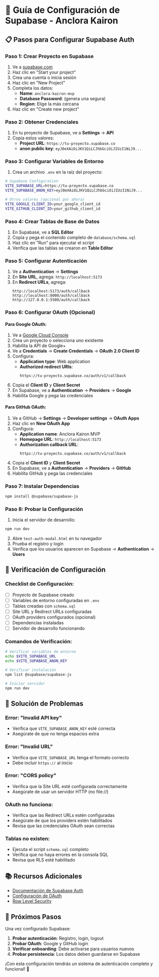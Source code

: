 # 🚀 Guía de Configuración de Supabase - Anclora Kairon

## 📋 Pasos para Configurar Supabase Auth

### **Paso 1: Crear Proyecto en Supabase**

1. Ve a [supabase.com](https://supabase.com)
2. Haz clic en "Start your project"
3. Crea una cuenta o inicia sesión
4. Haz clic en "New Project"
5. Completa los datos:
   - **Name**: `anclora-kairon-mvp`
   - **Database Password**: (genera una segura)
   - **Region**: Elige la más cercana
6. Haz clic en "Create new project"

### **Paso 2: Obtener Credenciales**

1. En tu proyecto de Supabase, ve a **Settings** → **API**
2. Copia estos valores:
   - **Project URL**: `https://tu-proyecto.supabase.co`
   - **anon public key**: `eyJ0eXAiOiJKV1QiLCJhbGciOiJIUzI1NiJ9...`

### **Paso 3: Configurar Variables de Entorno**

1. Crea un archivo `.env` en la raíz del proyecto:
```bash
# Supabase Configuration
VITE_SUPABASE_URL=https://tu-proyecto.supabase.co
VITE_SUPABASE_ANON_KEY=eyJ0eXAiOiJKV1QiLCJhbGciOiJIUzI1NiJ9...

# Otros valores (opcional por ahora)
VITE_GOOGLE_CLIENT_ID=your_google_client_id
VITE_GITHUB_CLIENT_ID=your_github_client_id
```

### **Paso 4: Crear Tablas de Base de Datos**

1. En Supabase, ve a **SQL Editor**
2. Copia y pega el contenido completo de `database/schema.sql`
3. Haz clic en "Run" para ejecutar el script
4. Verifica que las tablas se crearon en **Table Editor**

### **Paso 5: Configurar Autenticación**

1. Ve a **Authentication** → **Settings**
2. En **Site URL**, agrega: `http://localhost:5173`
3. En **Redirect URLs**, agrega:
   ```
   http://localhost:5173/auth/callback
   http://localhost:8000/auth/callback
   http://127.0.0.1:5500/auth/callback
   ```

### **Paso 6: Configurar OAuth (Opcional)**

#### Para Google OAuth:
1. Ve a [Google Cloud Console](https://console.cloud.google.com)
2. Crea un proyecto o selecciona uno existente
3. Habilita la API de Google+
4. Ve a **Credentials** → **Create Credentials** → **OAuth 2.0 Client ID**
5. Configura:
   - **Application type**: Web application
   - **Authorized redirect URIs**: 
     ```
     https://tu-proyecto.supabase.co/auth/v1/callback
     ```
6. Copia el **Client ID** y **Client Secret**
7. En Supabase, ve a **Authentication** → **Providers** → **Google**
8. Habilita Google y pega las credenciales

#### Para GitHub OAuth:
1. Ve a GitHub → **Settings** → **Developer settings** → **OAuth Apps**
2. Haz clic en **New OAuth App**
3. Configura:
   - **Application name**: Anclora Kairon MVP
   - **Homepage URL**: `http://localhost:5173`
   - **Authorization callback URL**: 
     ```
     https://tu-proyecto.supabase.co/auth/v1/callback
     ```
4. Copia el **Client ID** y **Client Secret**
5. En Supabase, ve a **Authentication** → **Providers** → **GitHub**
6. Habilita GitHub y pega las credenciales

### **Paso 7: Instalar Dependencias**

```bash
npm install @supabase/supabase-js
```

### **Paso 8: Probar la Configuración**

1. Inicia el servidor de desarrollo:
```bash
npm run dev
```

2. Abre `test-auth-modal.html` en tu navegador
3. Prueba el registro y login
4. Verifica que los usuarios aparecen en Supabase → **Authentication** → **Users**

## 🔧 Verificación de Configuración

### Checklist de Configuración:
- [ ] Proyecto de Supabase creado
- [ ] Variables de entorno configuradas en `.env`
- [ ] Tablas creadas con `schema.sql`
- [ ] Site URL y Redirect URLs configuradas
- [ ] OAuth providers configurados (opcional)
- [ ] Dependencias instaladas
- [ ] Servidor de desarrollo funcionando

### Comandos de Verificación:

```bash
# Verificar variables de entorno
echo $VITE_SUPABASE_URL
echo $VITE_SUPABASE_ANON_KEY

# Verificar instalación
npm list @supabase/supabase-js

# Iniciar servidor
npm run dev
```

## 🐛 Solución de Problemas

### Error: "Invalid API key"
- Verifica que `VITE_SUPABASE_ANON_KEY` esté correcta
- Asegúrate de que no tenga espacios extra

### Error: "Invalid URL"
- Verifica que `VITE_SUPABASE_URL` tenga el formato correcto
- Debe incluir `https://` al inicio

### Error: "CORS policy"
- Verifica que la Site URL esté configurada correctamente
- Asegúrate de usar un servidor HTTP (no file://)

### OAuth no funciona:
- Verifica que las Redirect URLs estén configuradas
- Asegúrate de que los providers estén habilitados
- Revisa que las credenciales OAuth sean correctas

### Tablas no existen:
- Ejecuta el script `schema.sql` completo
- Verifica que no haya errores en la consola SQL
- Revisa que RLS esté habilitado

## 📚 Recursos Adicionales

- [Documentación de Supabase Auth](https://supabase.com/docs/guides/auth)
- [Configuración de OAuth](https://supabase.com/docs/guides/auth/social-login)
- [Row Level Security](https://supabase.com/docs/guides/auth/row-level-security)

## 🎯 Próximos Pasos

Una vez configurado Supabase:

1. **Probar autenticación**: Registro, login, logout
2. **Probar OAuth**: Google y GitHub login
3. **Verificar onboarding**: Debe activarse para usuarios nuevos
4. **Probar persistencia**: Los datos deben guardarse en Supabase

¡Con esta configuración tendrás un sistema de autenticación completo y funcional! 🚀